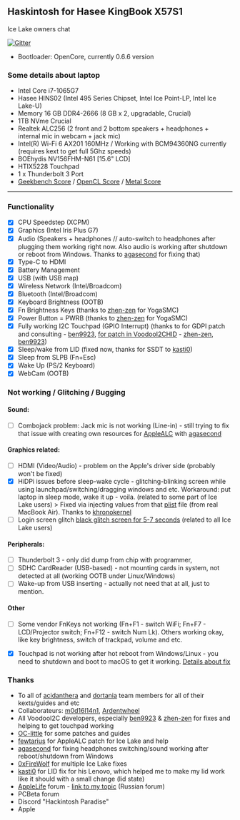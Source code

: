 ## Haskintosh for Hasee KingBook X57S1

Ice Lake owners chat

[![Gitter](https://badges.gitter.im/ICE-LAKE-HACKINTOSH-DEVELOPMENT/community.svg)](https://gitter.im/ICE-LAKE-HACKINTOSH-DEVELOPMENT/community?utm_source=badge&utm_medium=badge&utm_campaign=pr-badge)

 - Bootloader: OpenCore, currently 0.6.6 version
 
### Some details about laptop

 - Intel Core i7-1065G7
 - Hasee HINS02 (Intel 495 Series Chipset, Intel Ice Point-LP, Intel Ice Lake-U)
 - Memory 16 GB DDR4-2666 (8 GB x 2, upgradable, Crucial)
 - 1TB NVme Crucial
 - Realtek ALC256 (2 front and 2 bottom speakers + headphones + internal mic in webcam + jack mic) 
 - Intel(R) Wi-Fi 6 AX201 160MHz / Working with BCM94360NG currently (requires kext to get full 5Ghz speeds)
 - BOEhydis NV156FHM-N61 [15.6" LCD]
 - HTIX5228 Touchpad
 - 1 x Thunderbolt 3 Port
 - [Geekbench Score] / [OpenCL Score] / [Metal Score]

---

### Functionality

 - [x] CPU Speedstep (XCPM)
 - [x] Graphics (Intel Iris Plus G7)
 - [x] Audio (Speakers + headphones // auto-switch to headphones after plugging them working right now. Also audio is working after shutdown or reboot from Windows. Thanks to [agasecond] for fixing that)
 - [x] Type-C to HDMI
 - [x] Battery Management
 - [x] USB (with USB map)
 - [x] Wireless Network (Intel/Broadcom)
 - [x] Bluetooth (Intel/Broadcom)
 - [x] Keyboard Brightness (OOTB)
 - [x] Fn Brightness Keys (thanks to [zhen-zen] for YogaSMC)
 - [x] Power Button = PWRB (thanks to [zhen-zen] for YogaSMC)
 - [x] Fully working I2C Touchpad (GPIO Interrupt) (thanks to for GDPI patch and consulting - [ben9923], [for patch in VoodooI2CHID] - [zhen-zen], [ben9923])
 - [x] Sleep/wake from LID (fixed now, thanks for SSDT to [kasti0])
 - [x] Sleep from SLPB (Fn+Esc)
 - [x] Wake Up (PS/2 Keyboard)
 - [x] WebCam (OOTB)

### Not working / Glitching / Bugging

#### Sound: 

- [ ] Combojack problem: Jack mic is not working (Line-in) - still trying to fix that issue with creating own resources for [AppleALC] with [agasecond]

#### Graphics related: 

- [ ] HDMI (Video/Audio) - problem on the Apple's driver side (probably won't be fixed)
- [x] HiDPi issues before sleep-wake cycle - glitching-blinking screen while using launchpad/switching/dragging windows and etc. Workaround: put laptop in sleep mode, wake it up - voila. (related to some part of Ice Lake users) > Fixed via injecting values from that [plist](https://github.com/khronokernel/DarwinDumped/blob/master/MacBookAir/MacBookAir9%2C1(2)/Device%20Properties/device-properties.plist) file (from real MacBook Air). Thanks to [khronokernel](https://github.com/khronokernel)
- [ ] Login screen glitch [black glitch screen for 5-7 seconds] (related to all Ice Lake users)

#### Peripherals: 

- [ ] Thunderbolt 3 - only did dump from chip with programmer, 
- [ ] SDHC CardReader (USB-based) - not mounting cards in system, not detected at all (working OOTB under Linux/Windows)
- [ ] Wake-up from USB inserting - actually not need that at all, just to mention.

#### Other

- [ ] Some vendor FnKeys not working (Fn+F1 - switch WiFi; Fn+F7 - LCD/Projector switch; Fn+F12 - switch Num Lk). Others working okay, like key brightness, switch of trackpad, volume and etc.
- [x] Touchpad is not working after hot reboot from Windows/Linux - you need to shutdown and boot to macOS to get it working. [Details about fix]


### Thanks

* To all of [acidanthera] and [dortania] team members for all of their kexts/guides and etc 
* Collaborateurs: [m0d16l14n1], [Ardentwheel]
* All VoodooI2C developers, especially [ben9923] & [zhen-zen] for fixes and helping to get touchpad working
* [OC-little] for some patches and guides
* [fewtarius] for AppleALC patch for Ice Lake and help
* [agasecond] for fixing headphones switching/sound working after reboot/shutdown from Windows
* [0xFireWolf] for multiple Ice Lake fixes
* [kasti0] for LID fix for his Lenovo, which helped me to make my lid work like it should with a small change (lid state)
* [AppleLife] forum - [link to my topic] (Russian forum)
* PCBeta forum
* Discord "Hackintosh Paradise" 
* Apple

[Geekbench Score]:<https://browser.geekbench.com/v5/cpu/3534153>
[OpenCL Score]:<https://browser.geekbench.com/v5/compute/1430453>
[Metal Score]:<https://browser.geekbench.com/v5/compute/1430464>

[Modify BIOS For Advanced Setting]: <https://github.com/Ardentwheel/OpenCore-Hasee-X57S1/tree/master/Tools/BIOS>
[black glitch screen for 5-7 seconds]: <https://github.com/acidanthera/bugtracker/issues/1329>
[for patch in VoodooI2CHID]: <https://github.com/VoodooI2C/VoodooI2CHID/pull/45>
[here]: <https://github.com/acidanthera/bugtracker/issues/1207>
[link to my topic]: <https://applelife.ru/threads/hasee-kingbook-x57s1.2945175/>
[Details about fix]: <https://github.com/VoodooI2C/VoodooI2C/issues/442>

[AppleLife]: <https://applelife.ru>
[ben9923]: <https://github.com/ben9923>
[m0d16l14n1]: <https://github.com/m0d16l14n1>
[Ardentwheel]: <https://github.com/Ardentwheel>
[zhen-zen]: <https://github.com/zhen-zen>
[OC-little]: <https://github.com/daliansky/OC-little>
[fewtarius]: <https://github.com/fewtarius>
[acidanthera]: <https://github.com/acidanthera>
[dortania]: <https://github.com/dortania>
[0xFireWolf]: <https://github.com/0xFireWolf>
[kasti0]: <https://github.com/kasti0>
[agasecond]: <https://github.com/agasecond>
[AppleALC]: <https://github.com/acidanthera/AppleALC>
